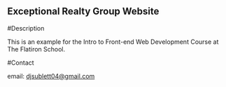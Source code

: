 ## Exceptional Realty Group Website

#Description

This is an example for the Intro to Front-end Web Development Course at The Flatiron School.

#Contact

email: djsublett04@gmail.com
